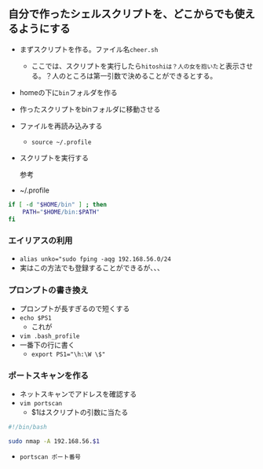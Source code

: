 ## 自分で作ったシェルスクリプトを、どこからでも使えるようにする

- まずスクリプトを作る。ファイル名`cheer.sh`
  - ここでは、スクリプトを実行したら`hitoshiは？人の女を抱いた`と表示させる。？人のところは第一引数で決めることができるとする。
- homeの下に`bin`フォルダを作る
- 作ったスクリプトをbinフォルダに移動させる
- ファイルを再読み込みする
  - `source ~/.profile` 
- スクリプトを実行する

   参考
- ~/.profile
```sh
if [ -d "$HOME/bin" ] ; then
    PATH="$HOME/bin:$PATH"
fi
```

### エイリアスの利用 
- `alias unko="sudo fping -aqg 192.168.56.0/24`
- 実はこの方法でも登録することができるが、、、

### プロンプトの書き換え
- プロンプトが長すぎるので短くする
- `echo $PS1`
  - これが 
- `vim .bash_profile`
- 一番下の行に書く
  - `export PS1="\h:\W \$"`

### ポートスキャンを作る
- ネットスキャンでアドレスを確認する
- `vim portscan`
  - $1はスクリプトの引数に当たる 
```sh
#!/bin/bash

sudo nmap -A 192.168.56.$1
```
- `portscan ポート番号`
